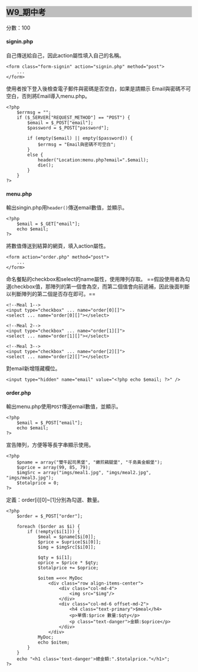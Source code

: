 ## <div style="background-color:#BEBEBE">W9_期中考</div>
分數：100

#### signin.php

自己傳送給自己，因此action屬性填入自己的名稱。
```htmlmixed=
<form class="form-signin" action="signin.php" method="post">
    ...
</form>
```

使用者按下登入後檢查電子郵件與密碼是否空白，如果是請顯示 Email與密碼不可空白，否則將Email導入menu.php。
```php=
<?php
    $errmsg = "";
    if ($_SERVER["REQUEST_METHOD"] == "POST") {
        $email = $_POST["email"];
        $password = $_POST["password"];
        
        if (empty($email) || empty($password)) {
            $errmsg = "Email與密碼不可空白";
        }
        else {
            header("Location:menu.php?email=".$email);
            die();
        }
    }
?>
```

#### menu.php
輸出singin.php用`header()`傳送email數值，並顯示。
```php=
<?php
    $email = $_GET["email"];
    echo $email;
?>
```

將數值傳送到結算的網頁，填入action屬性。
```php=
<form action="order.php" method="post">
    ...
</form>
```

命名餐點的checkbox和select的name屬性，使用陣列存取。
==假設使用者為勾選checkbox值，那陣列的第一個會為空，而第二個值會向前遞補，因此後面判斷以判斷陣列的第二個是否存在即可。==
```htmlmixed=
<!--Meal 1-->
<input type="checkbox" ... name="order[0][]">
<select ... name="order[0][]"></select>

<!--Meal 2-->
<input type="checkbox" ... name="order[1][]">
<select ... name="order[1][]"></select>

<!--Meal 3-->
<input type="checkbox" ... name="order[2][]">
<select ... name="order[2][]"></select>
```

對email新增隱藏欄位。
```htmlmixed=
<input type="hidden" name="email" value="<?php echo $email; ?>" />
```

#### order.php
輸出menu.php使用`POST`傳送email數值，並顯示。
```php=
<?php
    $email = $_POST["email"];
    echo $email;
?>
```
宣告陣列，方便等等長字串顯示使用。
```php=
<?php
    $pname = array("雙牛起司黑堡", "嫩煎鷄腿堡", "千島黃金蝦堡");
    $uprice = array(99, 85, 79);
    $imgSrc = array("imgs/meal1.jpg", "imgs/meal2.jpg", "imgs/meal3.jpg");
    $totalprice = 0;
?>
```
定義：order[i][0]~[1]分別為勾選、數量。
```php=
<?php
    $order = $_POST["order"];
    
    foreach ($order as $i) {
        if (!empty($i[1])) {
            $meal = $pname[$i[0]];
            $price = $uprice[$i[0]];
            $img = $imgSrc[$i[0]];

            $qty = $i[1];
            oprice = $price * $qty;
            $totalprice += $oprice;

            $oitem =<<< MyDoc
                <div class="row align-items-center">
                    <div class="col-md-4">
                        <img src="$img"/>
                    </div>
                    <div class="col-md-6 offset-md-2">
                        <h4 class="text-primary">$meal</h4>
                        <p>單價:$price 數量:$qty</p>
                        <p class="text-danger">金額:$oprice</p>
                    </div>
                </div>
            MyDoc;
            echo $oitem;
        }
    }
    echo "<h1 class='text-danger'>總金額:".$totalprice."</h1>";
?>
```
